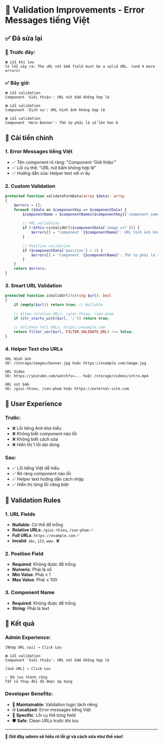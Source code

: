# 🔧 Validation Improvements - Error Messages tiếng Việt

## ✅ Đã sửa lại

### 🚫 **Trước đây:**
```
❌ Lỗi khi lưu
Có lỗi xảy ra: The uRL nút bấm field must be a valid URL. (and 4 more errors)
```

### ✅ **Bây giờ:**
```
❌ Lỗi validation
Component 'Giới thiệu': URL nút bấm không hợp lệ

❌ Lỗi validation  
Component 'Dịch vụ': URL hình ảnh không hợp lệ

❌ Lỗi validation
Component 'Hero Banner': Thứ tự phải là số lớn hơn 0
```

## 🎯 **Cải tiến chính**

### 1. **Error Messages tiếng Việt**
- ✅ Tên component rõ ràng: "Component 'Giới thiệu'"
- ✅ Lỗi cụ thể: "URL nút bấm không hợp lệ"
- ✅ Hướng dẫn sửa: Helper text với ví dụ

### 2. **Custom Validation**
```php
protected function validateFormData(array $data): array
{
    $errors = [];
    foreach ($data as $componentKey => $componentData) {
        $componentName = $componentNames[$componentKey]['component_name'];
        
        // URL validation
        if (!$this->isValidUrl($componentData['image_url'])) {
            $errors[] = "Component '{$componentName}': URL hình ảnh không hợp lệ";
        }
        
        // Position validation  
        if ($componentData['position'] < 1) {
            $errors[] = "Component '{$componentName}': Thứ tự phải là số lớn hơn 0";
        }
    }
    return $errors;
}
```

### 3. **Smart URL Validation**
```php
protected function isValidUrl(?string $url): bool
{
    if (empty($url)) return true; // Nullable
    
    // Allow relative URLs: /gioi-thieu, /san-pham
    if (str_starts_with($url, '/')) return true;
    
    // Validate full URLs: https://example.com
    return filter_var($url, FILTER_VALIDATE_URL) !== false;
}
```

### 4. **Helper Text cho URLs**
```
URL Hình ảnh
VD: /storage/images/banner.jpg hoặc https://example.com/image.jpg

URL Video  
VD: https://youtube.com/watch?v=... hoặc /storage/videos/intro.mp4

URL nút bấm
VD: /gioi-thieu, /san-pham hoặc https://external-site.com
```

## 🎨 **User Experience**

### Trước:
- ❌ Lỗi tiếng Anh khó hiểu
- ❌ Không biết component nào lỗi
- ❌ Không biết cách sửa
- ❌ Hiển thị 1 lỗi dài dòng

### Sau:
- ✅ Lỗi tiếng Việt dễ hiểu
- ✅ Rõ ràng component nào lỗi
- ✅ Helper text hướng dẫn cách nhập
- ✅ Hiển thị từng lỗi riêng biệt

## 📝 **Validation Rules**

### 1. **URL Fields**
- **Nullable**: Có thể để trống
- **Relative URLs**: `/gioi-thieu`, `/san-pham` ✅
- **Full URLs**: `https://example.com` ✅
- **Invalid**: `abc`, `123`, `www.` ❌

### 2. **Position Field**
- **Required**: Không được để trống
- **Numeric**: Phải là số
- **Min Value**: Phải ≥ 1
- **Max Value**: Phải ≤ 100

### 3. **Component Name**
- **Required**: Không được để trống
- **String**: Phải là text

## 🚀 **Kết quả**

### Admin Experience:
```
[Nhập URL sai] → Click Lưu

❌ Lỗi validation
Component 'Giới thiệu': URL nút bấm không hợp lệ

[Sửa URL] → Click Lưu

✅ Đã lưu thành công
Tất cả thay đổi đã được áp dụng
```

### Developer Benefits:
- 🔧 **Maintainable**: Validation logic tách riêng
- 🌐 **Localized**: Error messages tiếng Việt
- 🎯 **Specific**: Lỗi cụ thể từng field
- 🛡️ **Safe**: Clean URLs trước khi lưu

---

**🎉 Giờ đây admin sẽ hiểu rõ lỗi gì và cách sửa như thế nào!**

